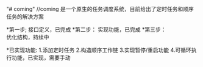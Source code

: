 "# coming" 
//coming 是一个原生的任务调度系统，目前给出了定时任务和顺序任务的解决方案

*第一步;
    接口定义，已完成
*第二步： 
    实现功能，已完成
*第三步：  
    优化结构，持续中

*已实现功能:
1.添加定时任务 
2.构造顺序工作链
3.实现暂停/重启功能
4.可循环执行功能，已实现，需要手动

